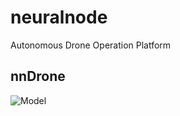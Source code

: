 # neuralnode
Autonomous Drone Operation Platform

## nnDrone
![Model](https://github.com/chiragmakwana0296/neuralnode/blob/main/nndrone_gaz.png?raw=true)